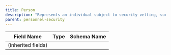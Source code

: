 ```yaml
---
title: Person
description: "Represents an individual subject to security vetting, such as employees, contractors, or visitors."
parent: personnel-security
---
```


| Field Name | Type | Schema Name |
|------------|------|-------------|
| (inherited fields) | | |
